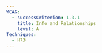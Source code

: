 ```yaml
---
WCAG:
  - successCriterion: 1.3.1
    title: Info and Relationships
    level: A
Techniques:
  - H73
---
```

